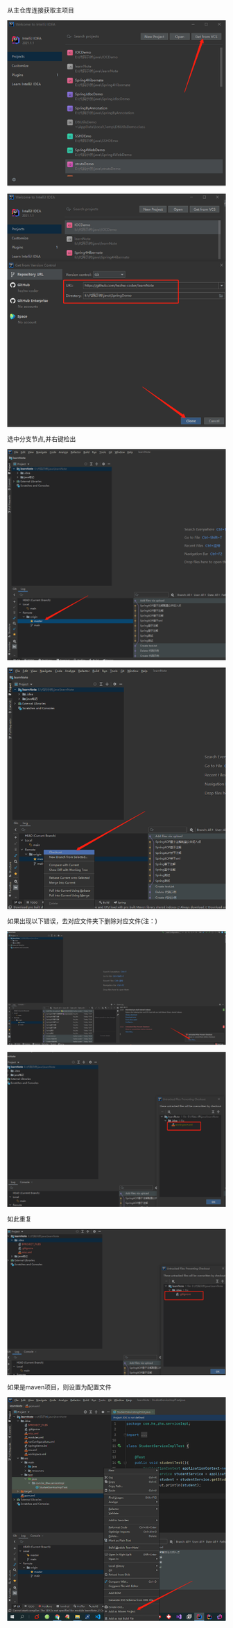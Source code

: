 从主仓库连接获取主项目

![image-20210911221013955](idea从GitHub获取分支项目.assets\image-20210911221013955.png)

![image-20210911221250853](idea从GitHub获取分支项目.assets\image-20210911221250853.png)

选中分支节点,并右键检出

![image-20210911222141799](idea从GitHub获取分支项目.assets\image-20210911222141799.png)

![image-20210911222203553](idea从GitHub获取分支项目.assets\image-20210911222203553.png)

如果出现以下错误，去对应文件夹下删除对应文件(注：)

![image-20210911222257288](idea从GitHub获取分支项目.assets\image-20210911222257288.png)

![image-20210911222736532](idea从GitHub获取分支项目.assets\image-20210911222736532.png)

如此重复

![image-20210911222832612](idea从GitHub获取分支项目.assets\image-20210911222832612.png)

如果是maven项目，则设置为配置文件

![image-20210911223011060](idea从GitHub获取分支项目.assets\image-20210911223011060.png)

